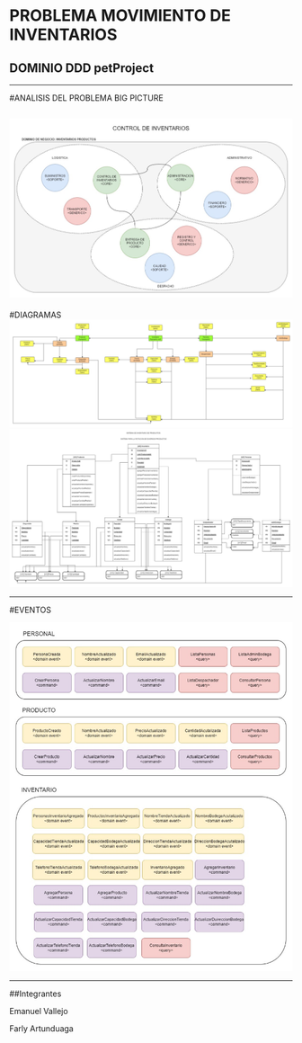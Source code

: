 # PROBLEMA MOVIMIENTO DE INVENTARIOS

## DOMINIO DDD petProject
------------------------------------------------

#ANALISIS DEL PROBLEMA BIG PICTURE

![img.jpg](img/BigPictureModelamiento.jpg)
------------------------------------------------
#DIAGRAMAS 
![img.jpg](img/DiagrmaSubdominio.jpg)
![img.jpg](img/Dominio.jpg)

------------------------------------------------
#EVENTOS

![img.jpg](img/Eventos.jpg)

------------------------------------------------
##Integrantes

Emanuel Vallejo

Farly Artunduaga
